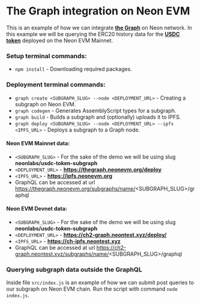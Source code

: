 # The Graph integration on Neon EVM
This is an example of how we can integrate **[the Graph](https://thegraph.com/)** on Neon network. In this example we will be querying the ERC20 history data for the **[USDC token](https://neonscan.org/address/0xea6b04272f9f62f997f666f07d3a974134f7ffb9)** deployed on the Neon EVM Mainnet.

### Setup terminal commands:
* ```npm install``` - Downloading required packages.

### Deployment terminal commands:
* ```graph create <SUBGRAPH_SLUG> --node <DEPLOYMENT_URL>``` - Creating a subgraph on Neon EVM.
* ```graph codegen``` - Generates AssemblyScript types for a subgraph.
* ```graph build``` - Builds a subgraph and (optionally) uploads it to IPFS.
* ```graph deploy <SUBGRAPH_SLUG> --node <DEPLOYMENT_URL> --ipfs <IPFS_URL>``` - Deploys a subgraph to a Graph node.

#### Neon EVM Mainnet data:
* ```<SUBGRAPH_SLUG>``` - For the sake of the demo we will be using slug **neonlabs/usdc-token-subgraph**
* ```<DEPLOYMENT_URL>``` - **https://thegraph.neonevm.org/deploy**
* ```<IPFS_URL>``` - **https://ipfs.neonevm.org**
* GraphQL can be accessed at url https://thegraph.neonevm.org/subgraphs/name/<SUBGRAPH_SLUG>/graphql

#### Neon EVM Devnet data:
* ```<SUBGRAPH_SLUG>``` - For the sake of the demo we will be using slug **neonlabs/usdc-token-subgraph**
* ```<DEPLOYMENT_URL>``` - **https://ch2-graph.neontest.xyz/deploy/**
* ```<IPFS_URL>``` - **https://ch-ipfs.neontest.xyz**
* GraphQL can be accessed at url https://ch2-graph.neontest.xyz/subgraphs/name/<SUBGRAPH_SLUG>/graphql

### Querying subgraph data outside the GraphQL
Inside file ```src/index.js``` is an example of how we can submit post queries to our subgraph on Neon EVM chain. Run the script with command ```node index.js```.
